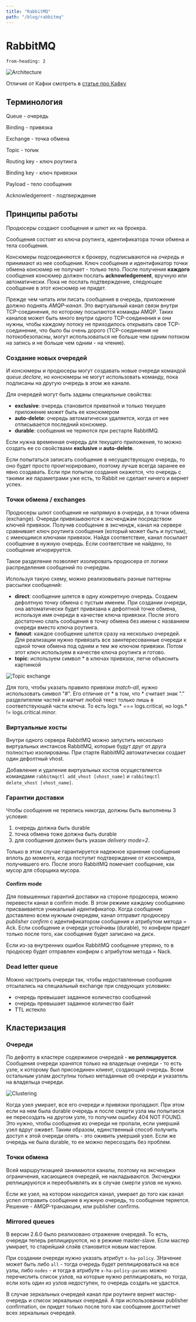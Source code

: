 ```yaml
---
title: "RabbitMQ"
path: "/blog/rabbitmq"
---
```

# RabbitMQ

```toc
from-heading: 2
```

![Architecture](rabbitmq-architecture.png)

Отличия от Кафки смотреть в [статье про Кафку](/blog/kafka)

## Терминология

Queue - очередь

Binding - привязка

Exchange - точка обмена

Topic - топик

Routing key - ключ роутинга

Binding key - ключ привязки

Payload - тело сообщения

Acknowledgement - подтверждение

## Принципы работы

Продюсеры создают сообщения и шлют их на брокера.

Сообщения состоят из ключа роутинга, идентификатора точки обмена и тела сообщения.

Консюмеры подсоединяются к брокеру, подписываются на *очередь* и принимают из нее сообщения. Ключ сообщения и идентификатор точки обмена консюмер не получает - только тело. После получения **каждого** сообщения консюмер должен послать **acknowledgement**, вручную или автоматически. Пока не послать подтверждение, следующее сообщение в этот консюмер не придет.

Прежде чем читать или писать сообщения в очередь, приложение должно поднять *AMQP-канал*. Это виртуальный канал связи внутри TCP-соединения, по которому посылаются команды AMQP. Таких каналов может быть много внутри одного TCP-соединения и они нужны, чтобы каждому потоку не приходилось открывать свое TCP-соединение, что было бы очень дорого (TCP-соединения не потокобезопасны, могут использоваться не больше чем одним потоком на запись и не больше чем одним - на чтение).

### Создание новых очередей

И консюмеры и продюсеры могут создавать новые очереди командой *queue.declare*, но консюмеры не могут использовать команду, пока подписаны на другую очередь в этом же канале.

Для очередей могут быть заданы специальные свойства:

- **exclusive**: очередь становится приватной и только текущее приложение может быть ее консюмером
- **auto-delete**: очередь автоматически удаляется, когда от нее отписывается последний консюмер.
- **durable**: сообщения не теряются при рестарте RabbitMQ. 

Если нужна временная очередь для текущего приложения, то можно создать ее со свойствами **exclusive** и **auto-delete**.

Если попытаться записать сообщение в несуществующую очередь, то оно будет просто проигнорировано, поэтому лучше всегда заранее ее явно создавать. Если при попытке создания окажется, что очередь с такими же параметрами уже есть, то Rabbit не сделает ничего и вернет успех.

### Точки обмена / exchanges

Продюсеры шлют сообщения не напрямую в очереди, а в точки обмена (exchange). Очереди *привязываются* к эксченджам посредством ключей привязок. Получив сообщение в эксчендж, канал на сервере сравнивает ключ роутинга сообщения (который может быть и пустым), с имеющимся ключами привязок. Найдя соответствие, канал посылает сообщение в нужную очередь. Если соответствие не найдено, то сообщение игнорируется.

Такое разделение позволяет изолировать продюсера от логики распределения сообщений по очередям.

Используя такую схему, можно реализовывать разные паттерны рассылки сообщений:

- **direct**: сообщение шлется в одну конкретную очередь. Создаем дефолтную точку обмена с пустым именем. При создании очереди, она автоматически будет привязана к дефолтной точке обмена, используя имя очереди в качестве ключа привязки. После этого достаточно слать сообщения в точку обмена без имени с названием очереди вместо ключа роутинга.
- **fanout**: каждое сообщение шлется сразу на несколько очередей. Для реализации нужно привязать все заинтересованные очереди к одной точке обмена под одним и тем же ключом привязки. Потом этот ключ используем в качестве ключа роутинга и готово.
- **topic**: используем символ * в ключах привязок, легче объяснить картинкой

![Topic exchange](rabbitmq-topic-exchange.png)

Для того, чтобы указать правило привязки *match-all*, нужно использовать символ "#". Его отличие от * в том, что * считает знак "." разделителем частей и матчит любой текст только лишь в соответствующей части ключа. То есть logs.* === logs.critical, но logs.* != logs.critical.minor.

### Виртуальные хосты

Внутри одного сервера RabbitMQ можно запустить несколько виртуальных инстансов RabbitMQ, которые будут друг от друга полностью изолированы. При старте RabbitMQ автоматически создает один дефолтный vhost. 

Добавление и удаление виртуальных хостов осуществляется командами `rabbitmqctl add_vhost [vhost_name]` и `rabbitmqctl delete_vhost [vhost_name]`.

### Гарантии доставки

Чтобы сообщения не терялись никогда, должны быть выполнены 3 условия:

1. очередь должна быть durable
2. точка обмена тоже должна быть durable
3. для сообщения должен быть указан *delivery mode=2*. 

Только в этом случае гарантируется надежное хранение сообщения вплоть до момента, когда поступит подтверждение от консюмера, получившего его. После этого RabbitMQ помечает сообщение, как мусор для сборщика мусора.

#### Confirm mode

Для повышенных гарантий доставки на стороне продюсера, можно перевести канал в confirm mode. В этом режиме каждому сообщению присваивается уникальный идентификатор. Когда сообщение доставлено всем нужным очередям, канал отправит продюсеру *publisher confirm* с идентификатором сообщения и атрибутом метода = Ack. Если сообщение и очереди устойчивы (durable), то конфирм придет только после того, как сообщение будет записано на диск.

Если из-за внутренних ошибок RabbitMQ сообщение утеряно, то в продюсер будет отправлен конфирм с атрибутом метода = Nack.

### Dead letter queue

Можно настроить очереди так, чтобы недоставленные сообщния отсылались на специальный exchange при следующих условиях:

- очередь превышает заданное количество сообщений
- очередь превышает заданное количество байт
- TTL истекло

## Кластеризация

### Очереди

По дефолту в кластере содержимое очередей - **не реплицируется**. Сообщения очереди хранятся только на владельце очереди - то есть узле, к которому был присоединен клиент, создающий очередь. Всем остальным узлам доступны только метаданные об очереди и указатель на владельца очереди. 

![Clustering](rabbitmq-clustering.png)

Когда узел умирает, все его очереди и привязки пропадают. При этом если на нем была durable очередь и после смерти узла мы попытаеся ее пересоздать на другом узле, то получим ошибку 404 NOT FOUND. Это нужно, чтобы сообщения из очереди не пропали, если умерший узел вдруг оживет. Таким образом, единственный способ получить доступ к этой очереди опять - это оживить умерший узел. Если же очередь не была durable, то ее можно пересоздать без проблем.

### Точки обмена

Всей маршрутизацией занимаются каналы, поэтому на эксченджи ограничения, касающиеся очередей, не накладываются. Эксченджи реплицируются и переобъявлять их в случае смерти узлов не нужно. 

Если же узел, на котором находится канал, умирает до того как канал успел отправить сообщение в нужную очередь, то сообщение теряется. Решение - AMQP-транзакции, или publisher confirms.

### Mirrored queues

В версии 2.6.0 было реализовано отражение очередей. То есть, очереди теперь реплицируются, но в режиме master-slave. Если мастер умирает, то старейший слэйв становится новым мастером.

При создании очереди нужно указать атрибут `x-ha-policy`. ЗНачение может быть либо `all` - тогда очередь будет реплицироваться на все узлы, либо `nodes` - и тогда в атрибуте `x-ha-policy-params` можно перечислить список узлов, на которые нужно реплицировать, но тогда, если хоть один из узлов недоступен, то очередь создать не удастся.

В случае зеркальных очередей канал при роутинге вернет мастер-очередь и список зеркальных очередей. А при использовании publisher confirmation, он придет только после того как сообщение досттигнет всех зеркальных очередей.
